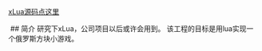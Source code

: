 [xLua源码点这里](https://github.com/Tencent/xLua)

 ## 简介
 研究下xLua，公司项目以后或许会用到。
 该工程的目标是用lua实现一个俄罗斯方块小游戏。
